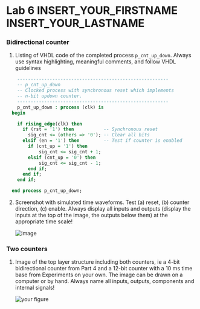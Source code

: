 # Lab 6 INSERT_YOUR_FIRSTNAME INSERT_YOUR_LASTNAME

### Bidirectional counter

1. Listing of VHDL code of the completed process `p_cnt_up_down`. Always use syntax highlighting, meaningful comments, and follow VHDL guidelines

```vhdl
    --------------------------------------------------------
    -- p_cnt_up_down
    -- Clocked process with synchronous reset which implements
    -- n-bit updown counter.
    --------------------------------------------------------
    p_cnt_up_down : process (clk) is
  begin

    if rising_edge(clk) then
      if (rst = '1') then           -- Synchronous reset
        sig_cnt <= (others => '0'); -- Clear all bits
      elsif (en = '1') then         -- Test if counter is enabled
        if (cnt_up = '1') then
            sig_cnt <= sig_cnt + 1;
        elsif (cnt_up = '0') then
            sig_cnt <= sig_cnt - 1;   
        end if;     
      end if;
    end if;

  end process p_cnt_up_down;
```

2. Screenshot with simulated time waveforms. Test (a) reset, (b) counter direction, (c) enable. Always display all inputs and outputs (display the inputs at the top of the image, the outputs below them) at the appropriate time scale!

   ![image](https://user-images.githubusercontent.com/124675666/226161919-abf6c340-0312-4fe9-84cf-423a281ff31b.png)

### Two counters

1. Image of the top layer structure including both counters, ie a 4-bit bidirectional counter from Part 4 and a 12-bit counter with a 10 ms time base from Experiments on your own. The image can be drawn on a computer or by hand. Always name all inputs, outputs, components and internal signals!

   ![your figure]()
